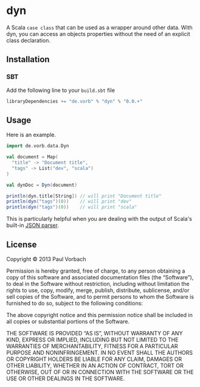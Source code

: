 dyn
===

A Scala `case class` that can be used as a wrapper around other data. With dyn,
you can access an objects properties without the need of an explicit class
declaration.


Installation
------------

### SBT ###

Add the following line to your `build.sbt` file

~~~ scala
libraryDependencies += "de.vorb" % "dyn" % "0.0.+"
~~~


Usage
-----

Here is an example.

~~~ scala
import de.vorb.data.Dyn

val document = Map(
  "title" -> "Document title",
  "tags" -> List("dev", "scala")
)

val dynDoc = Dyn(document)

println(dyn.title[String]) // will print "Document title"
println(dyn("tags")(0))    // will print "dev"
println(dyn("tags")(0))    // will print "scala"
~~~

This is particularly helpful when you are dealing with the output of Scala's
built-in [JSON parser](http://www.scala-lang.org/api/current/index.html#scala.util.parsing.json.JSON$).


License
-------

Copyright © 2013 Paul Vorbach

Permission is hereby granted, free of charge, to any person obtaining a copy of
this software and associated documentation files (the “Software”), to deal in
the Software without restriction, including without limitation the rights to
use, copy, modify, merge, publish, distribute, sublicense, and/or sell copies of
the Software, and to permit persons to whom the Software is furnished to do so,
subject to the following conditions:

The above copyright notice and this permission notice shall be included in all
copies or substantial portions of the Software.

THE SOFTWARE IS PROVIDED “AS IS”, WITHOUT WARRANTY OF ANY KIND, EXPRESS OR
IMPLIED, INCLUDING BUT NOT LIMITED TO THE WARRANTIES OF MERCHANTABILITY, FITNESS
FOR A PARTICULAR PURPOSE AND NONINFRINGEMENT. IN NO EVENT SHALL THE AUTHORS OR
COPYRIGHT HOLDERS BE LIABLE FOR ANY CLAIM, DAMAGES OR OTHER LIABILITY, WHETHER
IN AN ACTION OF CONTRACT, TORT OR OTHERWISE, OUT OF OR IN CONNECTION WITH THE
SOFTWARE OR THE USE OR OTHER DEALINGS IN THE SOFTWARE.
